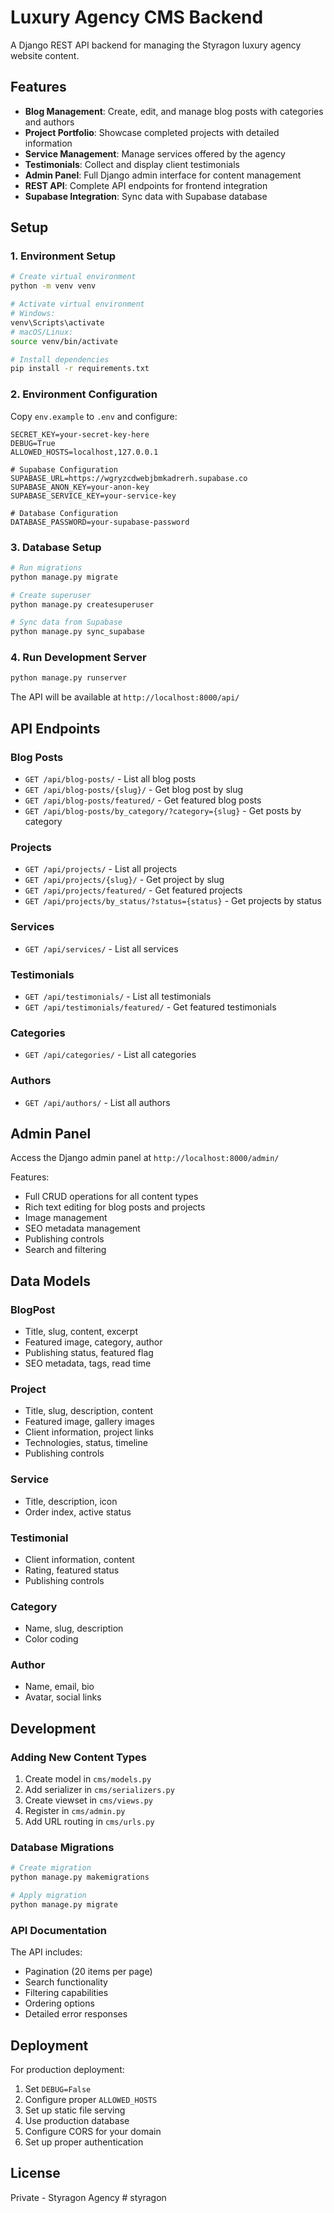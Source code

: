 # Luxury Agency CMS Backend

A Django REST API backend for managing the Styragon luxury agency website content.

## Features

- **Blog Management**: Create, edit, and manage blog posts with categories and authors
- **Project Portfolio**: Showcase completed projects with detailed information
- **Service Management**: Manage services offered by the agency
- **Testimonials**: Collect and display client testimonials
- **Admin Panel**: Full Django admin interface for content management
- **REST API**: Complete API endpoints for frontend integration
- **Supabase Integration**: Sync data with Supabase database

## Setup

### 1. Environment Setup

```bash
# Create virtual environment
python -m venv venv

# Activate virtual environment
# Windows:
venv\Scripts\activate
# macOS/Linux:
source venv/bin/activate

# Install dependencies
pip install -r requirements.txt
```

### 2. Environment Configuration

Copy `env.example` to `.env` and configure:

```env
SECRET_KEY=your-secret-key-here
DEBUG=True
ALLOWED_HOSTS=localhost,127.0.0.1

# Supabase Configuration
SUPABASE_URL=https://wgryzcdwebjbmkadrerh.supabase.co
SUPABASE_ANON_KEY=your-anon-key
SUPABASE_SERVICE_KEY=your-service-key

# Database Configuration
DATABASE_PASSWORD=your-supabase-password
```

### 3. Database Setup

```bash
# Run migrations
python manage.py migrate

# Create superuser
python manage.py createsuperuser

# Sync data from Supabase
python manage.py sync_supabase
```

### 4. Run Development Server

```bash
python manage.py runserver
```

The API will be available at `http://localhost:8000/api/`

## API Endpoints

### Blog Posts
- `GET /api/blog-posts/` - List all blog posts
- `GET /api/blog-posts/{slug}/` - Get blog post by slug
- `GET /api/blog-posts/featured/` - Get featured blog posts
- `GET /api/blog-posts/by_category/?category={slug}` - Get posts by category

### Projects
- `GET /api/projects/` - List all projects
- `GET /api/projects/{slug}/` - Get project by slug
- `GET /api/projects/featured/` - Get featured projects
- `GET /api/projects/by_status/?status={status}` - Get projects by status

### Services
- `GET /api/services/` - List all services

### Testimonials
- `GET /api/testimonials/` - List all testimonials
- `GET /api/testimonials/featured/` - Get featured testimonials

### Categories
- `GET /api/categories/` - List all categories

### Authors
- `GET /api/authors/` - List all authors

## Admin Panel

Access the Django admin panel at `http://localhost:8000/admin/`

Features:
- Full CRUD operations for all content types
- Rich text editing for blog posts and projects
- Image management
- SEO metadata management
- Publishing controls
- Search and filtering

## Data Models

### BlogPost
- Title, slug, content, excerpt
- Featured image, category, author
- Publishing status, featured flag
- SEO metadata, tags, read time

### Project
- Title, slug, description, content
- Featured image, gallery images
- Client information, project links
- Technologies, status, timeline
- Publishing controls

### Service
- Title, description, icon
- Order index, active status

### Testimonial
- Client information, content
- Rating, featured status
- Publishing controls

### Category
- Name, slug, description
- Color coding

### Author
- Name, email, bio
- Avatar, social links

## Development

### Adding New Content Types

1. Create model in `cms/models.py`
2. Add serializer in `cms/serializers.py`
3. Create viewset in `cms/views.py`
4. Register in `cms/admin.py`
5. Add URL routing in `cms/urls.py`

### Database Migrations

```bash
# Create migration
python manage.py makemigrations

# Apply migration
python manage.py migrate
```

### API Documentation

The API includes:
- Pagination (20 items per page)
- Search functionality
- Filtering capabilities
- Ordering options
- Detailed error responses

## Deployment

For production deployment:

1. Set `DEBUG=False`
2. Configure proper `ALLOWED_HOSTS`
3. Set up static file serving
4. Use production database
5. Configure CORS for your domain
6. Set up proper authentication

## License

Private - Styragon Agency
#   s t y r a g o n  
 